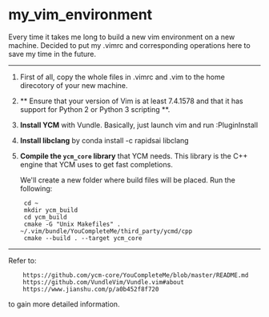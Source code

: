 # my_vim_environment
Every time it takes me long to build a new vim environment on a new machine. Decided to put my .vimrc and corresponding operations here to save my time in the future.

-----

1. First of all, copy the whole files in .vimrc and .vim to the home direcotory of your new machine.

2. ** Ensure that your version of Vim is at least 7.4.1578 and that it has support for Python 2 or Python 3 scripting **.

3. **Install YCM** with Vundle. Basically, just launch vim and run :PluginInstall

4. **Install libclang** by conda install -c rapidsai libclang

5. **Compile the `ycm_core` library** that YCM needs. This library
    is the C++ engine that YCM uses to get fast completions.

    We'll create a new folder where build files will be placed. Run the
    following:

        cd ~
        mkdir ycm_build
        cd ycm_build
        cmake -G "Unix Makefiles" . ~/.vim/bundle/YouCompleteMe/third_party/ycmd/cpp
        cmake --build . --target ycm_core
----
Refer to: 

        https://github.com/ycm-core/YouCompleteMe/blob/master/README.md
        https://github.com/VundleVim/Vundle.vim#about
        https://www.jianshu.com/p/a0b452f8f720
    
to gain more detailed information.
